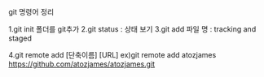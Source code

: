git 명령어 정리

1.git init 폴더를 git추가
2.git status : 상태 보기
3.git add 파일 명 : tracking and staged

4.git remote add [단축이름] [URL]
   ex)git remote add atozjames https://github.com/atozjames/atozjames.git
 
